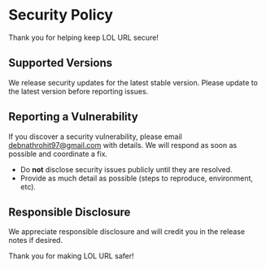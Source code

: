 # Security Policy

Thank you for helping keep LOL URL secure!

## Supported Versions

We release security updates for the latest stable version. Please update to the latest version before reporting issues.

## Reporting a Vulnerability

If you discover a security vulnerability, please email debnathrohit97@gmail.com with details. We will respond as soon as possible and coordinate a fix.

- Do **not** disclose security issues publicly until they are resolved.
- Provide as much detail as possible (steps to reproduce, environment, etc).

## Responsible Disclosure

We appreciate responsible disclosure and will credit you in the release notes if desired.

Thank you for making LOL URL safer!
